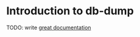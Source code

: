 # Introduction to db-dump

TODO: write [great documentation](http://jacobian.org/writing/what-to-write/)
